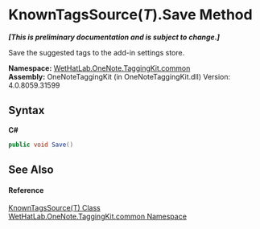 # KnownTagsSource(*T*).Save Method 
 _**\[This is preliminary documentation and is subject to change.\]**_

Save the suggested tags to the add-in settings store.

**Namespace:**&nbsp;<a href="bcdbab9c-63d1-48a4-6937-af53fb8d9a55">WetHatLab.OneNote.TaggingKit.common</a><br />**Assembly:**&nbsp;OneNoteTaggingKit (in OneNoteTaggingKit.dll) Version: 4.0.8059.31599

## Syntax

**C#**<br />
``` C#
public void Save()
```


## See Also


#### Reference
<a href="7c678dfb-4ca2-101b-c95b-887a6d49afd4">KnownTagsSource(T) Class</a><br /><a href="bcdbab9c-63d1-48a4-6937-af53fb8d9a55">WetHatLab.OneNote.TaggingKit.common Namespace</a><br />